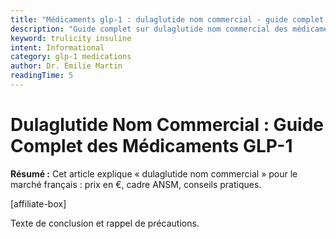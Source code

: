 ```yaml
---
title: "Médicaments glp-1 : dulaglutide nom commercial - guide complet france 2025"
description: "Guide complet sur dulaglutide nom commercial des médicaments GLP-1. Posologie, effets et prix en France 2025. Conseils médicaux certifiés. Informations vérifiées par des professionnels de santé."
keyword: trulicity insuline
intent: Informational
category: glp-1 medications
author: Dr. Émilie Martin
readingTime: 5
---
```


# Dulaglutide Nom Commercial : Guide Complet des Médicaments GLP-1

**Résumé :** Cet article explique « dulaglutide nom commercial » pour le marché français : prix en €, cadre ANSM, conseils pratiques.


[affiliate-box]

Texte de conclusion et rappel de précautions.

























































